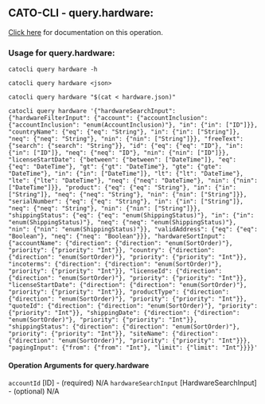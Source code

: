 
## CATO-CLI - query.hardware:
[Click here](https://api.catonetworks.com/documentation/#query-hardware) for documentation on this operation.

### Usage for query.hardware:

`catocli query hardware -h`

`catocli query hardware <json>`

`catocli query hardware "$(cat < hardware.json)"`

`catocli query hardware '{"hardwareSearchInput": {"hardwareFilterInput": {"account": {"accountInclusion": {"accountInclusion": "enum(AccountInclusion)"}, "in": {"in": ["ID"]}}, "countryName": {"eq": {"eq": "String"}, "in": {"in": ["String"]}, "neq": {"neq": "String"}, "nin": {"nin": ["String"]}}, "freeText": {"search": {"search": "String"}}, "id": {"eq": {"eq": "ID"}, "in": {"in": ["ID"]}, "neq": {"neq": "ID"}, "nin": {"nin": ["ID"]}}, "licenseStartDate": {"between": {"between": ["DateTime"]}, "eq": {"eq": "DateTime"}, "gt": {"gt": "DateTime"}, "gte": {"gte": "DateTime"}, "in": {"in": ["DateTime"]}, "lt": {"lt": "DateTime"}, "lte": {"lte": "DateTime"}, "neq": {"neq": "DateTime"}, "nin": {"nin": ["DateTime"]}}, "product": {"eq": {"eq": "String"}, "in": {"in": ["String"]}, "neq": {"neq": "String"}, "nin": {"nin": ["String"]}}, "serialNumber": {"eq": {"eq": "String"}, "in": {"in": ["String"]}, "neq": {"neq": "String"}, "nin": {"nin": ["String"]}}, "shippingStatus": {"eq": {"eq": "enum(ShippingStatus)"}, "in": {"in": "enum(ShippingStatus)"}, "neq": {"neq": "enum(ShippingStatus)"}, "nin": {"nin": "enum(ShippingStatus)"}}, "validAddress": {"eq": {"eq": "Boolean"}, "neq": {"neq": "Boolean"}}}, "hardwareSortInput": {"accountName": {"direction": {"direction": "enum(SortOrder)"}, "priority": {"priority": "Int"}}, "country": {"direction": {"direction": "enum(SortOrder)"}, "priority": {"priority": "Int"}}, "incoterms": {"direction": {"direction": "enum(SortOrder)"}, "priority": {"priority": "Int"}}, "licenseId": {"direction": {"direction": "enum(SortOrder)"}, "priority": {"priority": "Int"}}, "licenseStartDate": {"direction": {"direction": "enum(SortOrder)"}, "priority": {"priority": "Int"}}, "productType": {"direction": {"direction": "enum(SortOrder)"}, "priority": {"priority": "Int"}}, "quoteId": {"direction": {"direction": "enum(SortOrder)"}, "priority": {"priority": "Int"}}, "shippingDate": {"direction": {"direction": "enum(SortOrder)"}, "priority": {"priority": "Int"}}, "shippingStatus": {"direction": {"direction": "enum(SortOrder)"}, "priority": {"priority": "Int"}}, "siteName": {"direction": {"direction": "enum(SortOrder)"}, "priority": {"priority": "Int"}}}, "pagingInput": {"from": {"from": "Int"}, "limit": {"limit": "Int"}}}}'`

#### Operation Arguments for query.hardware ####
`accountId` [ID] - (required) N/A 
`hardwareSearchInput` [HardwareSearchInput] - (optional) N/A 
